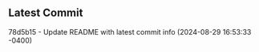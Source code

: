 
## Latest Commit
78d5b15 - Update README with latest commit info (2024-08-29 16:53:33 -0400) <Yunxi-Zhou>
